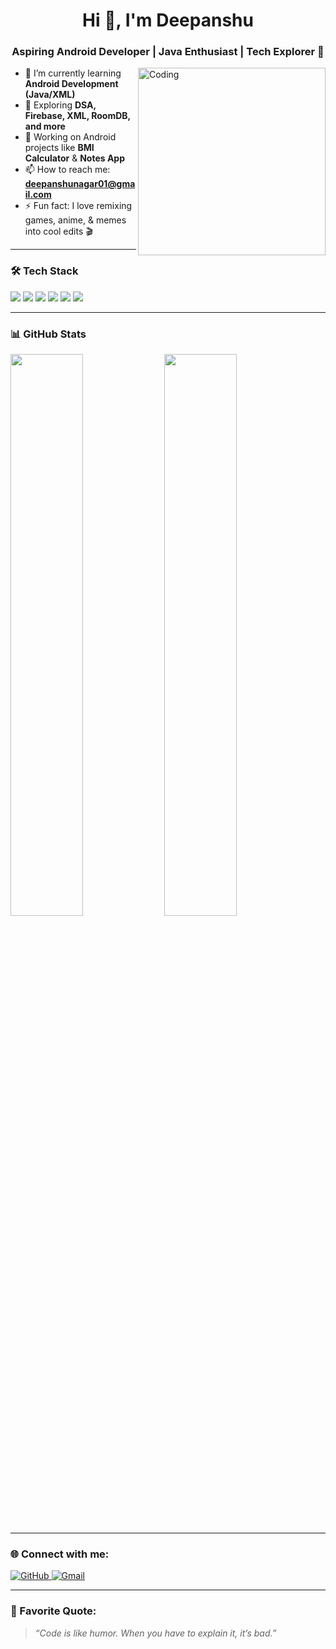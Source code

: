 <h1 align="center">Hi 👋, I'm Deepanshu</h1>
<h3 align="center">Aspiring Android Developer | Java Enthusiast | Tech Explorer 🚀</h3>

<img align="right" alt="Coding" width="300" src="https://cdn.dribbble.com/users/1162077/screenshots/3848914/programmer.gif" />

- 🌱 I’m currently learning **Android Development (Java/XML)**
- 🧠 Exploring **DSA, Firebase, XML, RoomDB, and more**
- 📱 Working on Android projects like **BMI Calculator** & **Notes App**
- 📫 How to reach me: **deepanshunagar01@gmail.com**
- ⚡ Fun fact: I love remixing games, anime, & memes into cool edits 🎬

---

### 🛠️ Tech Stack
<p align="left">
  <img src="https://img.shields.io/badge/Java-ED8B00?style=for-the-badge&logo=java&logoColor=white" />
  <img src="https://img.shields.io/badge/Android-3DDC84?style=for-the-badge&logo=android&logoColor=white" />
  <img src="https://img.shields.io/badge/XML-FF9900?style=for-the-badge&logo=xml&logoColor=white" />
  <img src="https://img.shields.io/badge/Firebase-FFCA28?style=for-the-badge&logo=firebase&logoColor=black" />
  <img src="https://img.shields.io/badge/GitHub-000?style=for-the-badge&logo=github&logoColor=white" />
  <img src="https://img.shields.io/badge/VS%20Code-007ACC?style=for-the-badge&logo=visual-studio-code&logoColor=white" />
</p>

---

### 📊 GitHub Stats
<p align="left">
  <img width="48%" src="https://github-readme-stats.vercel.app/api?username=dev-deepanshu01&show_icons=true&theme=tokyonight" />
  <img width="48%" src="https://github-readme-streak-stats.herokuapp.com?user=dev-deepanshu01&theme=tokyonight" />
</p>

---

### 🌐 Connect with me:
<p>
  <a href="https://github.com/dev-deepanshu01" target="_blank">
    <img alt="GitHub" src="https://img.shields.io/badge/GitHub-%2312100E.svg?&style=for-the-badge&logo=github&logoColor=white"/>
  </a>
  <a href="mailto:deepanshunagar01@gmail.com" target="_blank">
    <img alt="Gmail" src="https://img.shields.io/badge/Gmail-D14836?style=for-the-badge&logo=gmail&logoColor=white"/>
  </a>
</p>

---

### 💬 Favorite Quote:
> _“Code is like humor. When you have to explain it, it’s bad.”_


